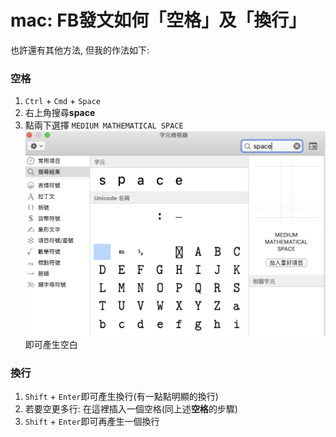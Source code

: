 # mac: FB發文如何「空格」及「換行」

也許還有其他方法, 但我的作法如下:

### 空格

1. `Ctrl` + `Cmd` + `Space`
2. 右上角搜尋**space**
3. 點兩下選擇 `MEDIUM MATHEMATICAL SPACE`![](../.gitbook/assets/ying-mu-kuai-zhao-20190517-xia-wu-10.29.49.png) 即可產生空白

### 換行

1. `Shift` + `Enter`即可產生換行\(有一點點明顯的換行\)
2. 若要空更多行: 在這裡插入一個空格\(同上述**空格**的步驟\)
3. `Shift` + `Enter`即可再產生一個換行

